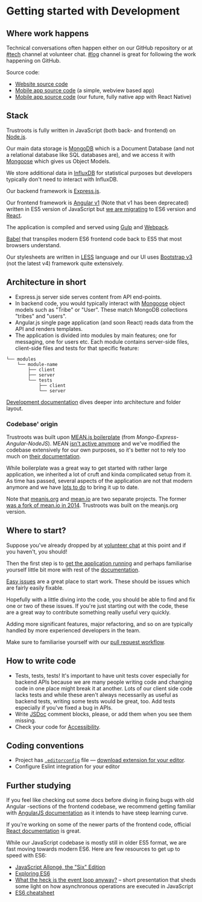 # Getting started with Development

## Where work happens

Technical conversations often happen either on our GitHub repository or at [#tech](https://trustroots.slack.com/messages/C0A3Q15SS) channel at volunteer chat. [#log](https://trustroots.slack.com/messages/C08SG9CSK) channel is great for following the work happening on GitHub.

Source code:

- [Website source code](https://github.com/trustroots/trustroots)
- [Mobile app source code](https://github.com/trustroots/trustroots-expo-mobile) (a simple, webview based app)
- [Mobile app source code](https://github.com/Trustroots/trustroots-mobile) (our future, fully native app with React Native)

## Stack

Trustroots is fully written in JavaScript (both back- and frontend) on [Node.js](https://nodejs.org).

Our main data storage is [MongoDB](http://www.mongodb.org) which is a Document Database (and not a relational database like SQL databases are), and we access it with [Mongoose](https://mongoosejs.com/) which gives us Object Models.

We store additional data in [InfluxDB](https://www.influxdata.com/) for statistical purposes but developers typically don't need to interact with InfluxDB.

Our backend framework is [Express.js](https://expressjs.com/).

Our frontend framework is [Angular v1](https://angularjs.org/) (Note that v1 has been deprecated) written in ES5 version of JavaScript but [we are migrating](React.md) to ES6 version and [React](https://reactjs.org/).

The application is compiled and served using [Gulp](https://gulpjs.org/) and [Webpack](https://webpack.js.org/).

[Babel](https://babeljs.io/) that transpiles modern ES6 frontend code back to ES5 that most browsers understand.

Our stylesheets are written in [LESS](http://lesscss.org/) language and our UI uses [Bootstrap v3](https://getbootstrap.com/docs/3.3/) (not the latest v4) framework quite extensively.

## Architecture in short

- Express.js server side serves content from API end-points.
- In backend code, you would typically interact with [Mongoose](https://mongoosejs.com/) object models such as "Tribe" or "User". These match MongoDB collections "tribes" and "users".
- Angular.js single page application (and soon React) reads data from the API and renders templates.
- The application is divided into modules by main features; one for messaging, one for users etc. Each module contains server-side files, client-side files and tests for that specific feature:

```
└── modules
    └── module-name
        ├── client
        ├── server
        └── tests
            ├── client
            └── server
```

[Development documentation](Development.md) dives deeper into architecture and folder layout.

### Codebase' origin

Trustroots was built upon [MEAN.js boilerplate](http://meanjs.org/) (from _Mongo-Express-Angular-NodeJS_). MEAN [isn't active anymore](https://github.com/Trustroots/trustroots/issues/638) and we've modified the codebase extensively for our own purposes, so it's better not to rely too much on [their documentation](http://meanjs.org/docs.html).

While boilerplate was a great way to get started with rather large application, we inherited a lot of cruft and kinda complicated setup from it. As time has passed, several aspects of the application are not that modern anymore and we have [lots to do](https://github.com/Trustroots/trustroots/projects/4) to bring it up to date.

Note that [meanjs.org](http://meanjs.org/) and [mean.io](http://mean.io/) are two separate projects. The former [was a fork of mean.io in 2014](http://blog.meanjs.org/post/76726660228/forking-out-of-an-open-source-conflict). Trustroots was built on the meanjs.org version.

## Where to start?

Suppose you've already dropped by at [volunteer chat](Chat.md) at this point and if you haven't, you should!

Then the first step is to [get the application running](Install.md) and perhaps familiarise yourself little bit more with rest of the [documentation](https://team.trustroots.org).

[Easy issues](https://github.com/Trustroots/trustroots/issues?q=is%3Aissue+is%3Aopen+label%3Aeasy) are a great place to start work. These should be issues which are fairly easily fixable.

Hopefully with a little diving into the code, you should be able to find and fix one or two of these issues. If you're just starting out with the code, these are a great way to contribute something really useful very quickly.

Adding more significant features, major refactoring, and so on are typically handled by more experienced developers in the team.

Make sure to familiarise yourself with our [pull request workflow](Pull-Request-Workflow.md).

## How to write code

- Tests, tests, tests! It's important to have unit tests cover especially for backend APIs because we are many people writing code and changing code in one place might break it at another. Lots of our client side code lacks tests and while these aren't always necessarily as useful as backend tests, writing some tests would be great, too. Add tests especially if you've fixed a bug in APIs.
- Write [JSDoc](http://usejsdoc.org/) comment blocks, please, or add them when you see them missing.
- Check your code for [Accessibility](Accessibility.md).

## Coding conventions

- Project has [`.editorconfig`](https://github.com/Trustroots/trustroots/blob/master/.editorconfig) file — [download extension for your editor](http://editorconfig.org/#download).
- Configure Eslint integration for your editor

## Further studying

If you feel like checking out some docs before diving in fixing bugs with old Angular -sections of the frontend codebase, we recommend getting familiar with [AngularJS documentation](https://angularjs.org/) as it intends to have steep learning curve.

If you're working on some of the newer parts of the frontend code, official [React documentation](https://reactjs.org/) is great.

While our JavaScript codebase is mostly still in older ES5 format, we are fast moving towards modern ES6. Here are few resources to get up to speed with ES6:

- [JavaScript Allongé, the "Six" Edition](https://leanpub.com/javascriptallongesix/read)
- [Exploring ES6](http://exploringjs.com/es6/)
- [What the heck is the event loop anyway?](https://www.youtube.com/watch?v=8aGhZQkoFbQ) – short presentation that sheds some light on how asynchronous operations are executed in JavaScript
- [ES6 cheatsheet](https://github.com/DrkSephy/es6-cheatsheet)
